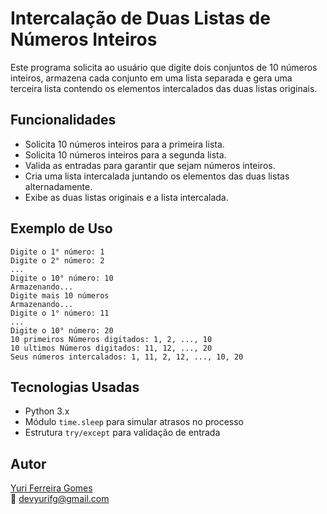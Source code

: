 # Intercalação de Duas Listas de Números Inteiros

Este programa solicita ao usuário que digite dois conjuntos de 10 números inteiros, armazena cada conjunto em uma lista separada e gera uma terceira lista contendo os elementos intercalados das duas listas originais.

## Funcionalidades

- Solicita 10 números inteiros para a primeira lista.
- Solicita 10 números inteiros para a segunda lista.
- Valida as entradas para garantir que sejam números inteiros.
- Cria uma lista intercalada juntando os elementos das duas listas alternadamente.
- Exibe as duas listas originais e a lista intercalada.

## Exemplo de Uso
```
Digite o 1° número: 1
Digite o 2° número: 2
...
Digite o 10° número: 10
Armazenando...
Digite mais 10 números
Armazenando...
Digite o 1° número: 11
...
Digite o 10° número: 20
10 primeiros Números digitados: 1, 2, ..., 10
10 ultimos Números digitados: 11, 12, ..., 20
Seus números intercalados: 1, 11, 2, 12, ..., 10, 20
```
## Tecnologias Usadas

- Python 3.x  
- Módulo `time.sleep` para simular atrasos no processo
- Estrutura `try/except` para validação de entrada

## Autor

[Yuri Ferreira Gomes](https://github.com/devyurifg)  
📧 devyurifg@gmail.com